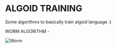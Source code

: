 # ALGOID TRAINING 

Some algorithms to basically train algoid language :)

WORM ALGORITHM - 

![Worm](https://i.imgur.com/R7nTfkc.png)

